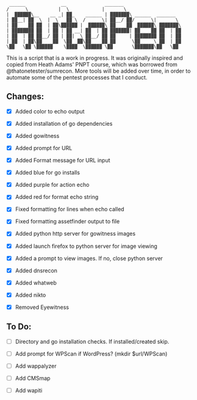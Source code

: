  ```
  ______             __              _______                    
 /      \           |  \            |       \                   
|  ▓▓▓▓▓▓\__    __ _| ▓▓_    ______ | ▓▓▓▓▓▓▓\ ______  _______  
| ▓▓__| ▓▓  \  |  \   ▓▓ \  /      \| ▓▓__/ ▓▓/      \|       \ 
| ▓▓    ▓▓ ▓▓  | ▓▓\▓▓▓▓▓▓ |  ▓▓▓▓▓▓\ ▓▓    ▓▓  ▓▓▓▓▓▓\ ▓▓▓▓▓▓▓\
| ▓▓▓▓▓▓▓▓ ▓▓  | ▓▓ | ▓▓ __| ▓▓  | ▓▓ ▓▓▓▓▓▓▓| ▓▓    ▓▓ ▓▓  | ▓▓
| ▓▓  | ▓▓ ▓▓__/ ▓▓ | ▓▓|  \ ▓▓__/ ▓▓ ▓▓     | ▓▓▓▓▓▓▓▓ ▓▓  | ▓▓
| ▓▓  | ▓▓\▓▓    ▓▓  \▓▓  ▓▓\▓▓    ▓▓ ▓▓      \▓▓     \ ▓▓  | ▓▓
 \▓▓   \▓▓ \▓▓▓▓▓▓    \▓▓▓▓  \▓▓▓▓▓▓ \▓▓       \▓▓▓▓▓▓▓\▓▓   \▓▓
 ```                                                             

This is a script that is a work in progress. It was originally inspired and copied from Heath Adams' PNPT course, which was borrowed from @thatonetester/sumrecon.
More tools will be added over time, in order to automate some of the pentest processes that I conduct. 

## Changes:
-  [x] Added color to echo output
-  [x] Added installation of go dependencies
-  [x] Added gowitness
-  [x] Added prompt for URL
-  [x] Added Format message for URL input
-  [x] Added blue for go installs
-  [x] Added purple for action echo
-  [x] Added red for format echo string
-  [x] Fixed formatting for lines when echo called
-  [x] Fixed formatting assetfinder output to file
-  [x] Added python http server for gowitness images
-  [x] Added launch firefox to python server for image viewing
-  [x] Added a prompt to view images. If no, close python server
-  [x] Added dnsrecon
-  [x] Added whatweb
-  [x] Added nikto

  
-  [x] Removed Eyewitness


## To Do:
-  [ ] Directory and go installation checks. If installed/created skip.
-  [ ] Add prompt for WPScan if WordPress? (mkdir $url/WPScan)
-  [ ] Add wappalyzer
-  [ ] Add CMSmap
-  [ ] Add wapiti
  
  
